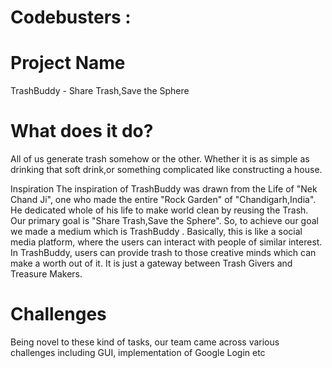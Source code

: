 # Codebusters :

# Project Name 
TrashBuddy - Share Trash,Save the Sphere



# What does it do?
All of us generate trash somehow or the other. Whether it is as simple as drinking that soft drink,or something complicated like constructing a house.

Inspiration The inspiration of TrashBuddy was drawn from the Life of "Nek Chand Ji", one who made the entire "Rock Garden" of "Chandigarh,India". He dedicated whole of his life to make world clean by reusing the Trash.
Our primary goal is "Share Trash,Save the Sphere". So, to achieve our goal we made a medium which is TrashBuddy . Basically, this is like a social media platform, where the users can interact with people of similar interest. In TrashBuddy, users can provide trash to those creative minds which can make a worth out of it. It is just a gateway between Trash Givers and Treasure Makers.


# Challenges
Being novel to these kind of tasks, our team came across various challenges including GUI, implementation of Google Login etc
